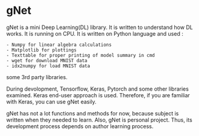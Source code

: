 # gNet

gNet is a mini Deep Learning(DL) library. It is written to understand how DL
works. It is running on CPU. It is written on Python language and used :
    
    - Numpy for linear algebra calculations
    - Matplotlib for plottings
    - Texttable for proper printing of model summary in cmd
    - wget for download MNIST data
    - idx2numpy for load MNIST data
    
some 3rd party libraries.

During devolopment, Tensorflow, Keras, Pytorch and some other libraries examined.
Keras end-user approach is used. Therefore, if you are familiar with Keras,
you can use gNet easily.

gNet has not a lot functions and methods for now, because subject is written when
they needed to learn. Also, gNet is personal project. Thus, its development process
depends on author learning process.
